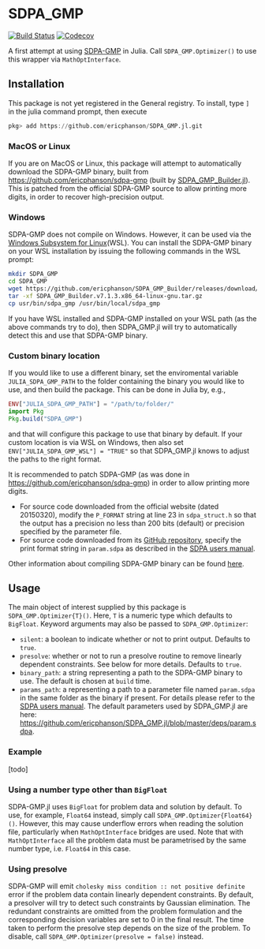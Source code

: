 # SDPA_GMP

[![Build Status](https://travis-ci.com/ericphanson/SDPA_GMP.jl.svg?branch=master)](https://travis-ci.com/ericphanson/SDPA_GMP.jl)
[![Codecov](https://codecov.io/gh/ericphanson/SDPA_GMP.jl/branch/master/graph/badge.svg)](https://codecov.io/gh/ericphanson/SDPA_GMP.jl)

A first attempt at using [SDPA-GMP](http://sdpa.sourceforge.net/download.html#sdpa-gmp) in Julia. Call `SDPA_GMP.Optimizer()` to use this wrapper via `MathOptInterface`. 

## Installation

This package is not yet registered in the General registry. To install, type `]` in the julia command prompt, then execute

```julia
pkg> add https://github.com/ericphanson/SDPA_GMP.jl.git
```

### MacOS or Linux

If you are on MacOS or Linux, this package will attempt to automatically download the SDPA-GMP binary, built from <https://github.com/ericphanson/sdpa-gmp> (built by [SDPA_GMP_Builder.jl](https://github.com/ericphanson/SDPA_GMP_Builder)). This is patched from the official SDPA-GMP source to allow printing more digits, in order to recover high-precision output.

### Windows

SDPA-GMP does not compile on Windows. However, it can be used via the [Windows Subsystem for Linux](https://docs.microsoft.com/en-us/windows/wsl/about)(WSL). You can install the SDPA-GMP binary on your WSL installation by issuing the following commands in the WSL prompt:

```bash
mkdir SDPA_GMP
cd SDPA_GMP
wget https://github.com/ericphanson/SDPA_GMP_Builder/releases/download/v7.1.3/SDPA_GMP_Builder.v7.1.3.x86_64-linux-gnu.tar.gz
tar -xf SDPA_GMP_Builder.v7.1.3.x86_64-linux-gnu.tar.gz
cp usr/bin/sdpa_gmp /usr/bin/local/sdpa_gmp
```

If you have WSL installed and SDPA-GMP installed on your WSL path (as the above commands try to do), then SDPA_GMP.jl will try to automatically detect this and use that SDPA-GMP binary.

### Custom binary location

If you would like to use a different binary, set the enviromental variable `JULIA_SDPA_GMP_PATH` to the folder containing the binary you would like to use, and then build the package. This can be done in Julia by, e.g.,

```julia
ENV["JULIA_SDPA_GMP_PATH"] = "/path/to/folder/"
import Pkg
Pkg.build("SDPA_GMP")
```

and that will configure this package to use that binary by default. If your custom location is via WSL on Windows, then also set `ENV["JULIA_SDPA_GMP_WSL"] = "TRUE"` so that SDPA_GMP.jl knows to adjust the paths to the right format.

It is recommended to patch SDPA-GMP (as was done in <https://github.com/ericphanson/sdpa-gmp>) in order to allow printing more digits.

* For source code downloaded from the official website (dated 20150320), modify the `P_FORMAT` string at line 23 in `sdpa_struct.h` so that the output has a precision no less than 200 bits (default) or precision specified by the parameter file. 
* For source code downloaded from its [GitHub repository](https://github.com/nakatamaho/sdpa-gmp), specify the print format string in `param.sdpa` as described in the [SDPA users manual](https://sourceforge.net/projects/sdpa/files/sdpa/sdpa.7.1.1.manual.20080618.pdf).

Other information about compiling SDPA-GMP binary can be found [here](https://sourceforge.net/projects/sdpa/files/sdpa-gmp/sdpa-gmp.7.1.2-install.txt).

## Usage

The main object of interest supplied by this package is `SDPA_GMP.Optimizer{T}()`. Here, `T` is a numeric type which defaults to `BigFloat`. Keyword arguments may also be passed to `SDPA_GMP.Optimizer`:

* `silent`: a boolean to indicate whether or not to print output. Defaults to `true`.
* `presolve`: whether or not to run a presolve routine to remove linearly dependent constraints. See below for more details. Defaults to `true`.
* `binary_path`: a string representing a path to the SDPA-GMP binary to use. The default is chosen at `build` time.
* `params_path`: a representing a path to a parameter file named `param.sdpa` in the same folder as the binary if present. For details please refer to the [SDPA users manual](https://sourceforge.net/projects/sdpa/files/sdpa/sdpa.7.1.1.manual.20080618.pdf). The default parameters used by SDPA_GMP.jl are here: <https://github.com/ericphanson/SDPA_GMP.jl/blob/master/deps/param.sdpa>.

### Example

[todo]

### Using a number type other than `BigFloat`

SDPA-GMP.jl uses `BigFloat` for problem data and solution by default. To use, for example, `Float64` instead, simply call `SDPA_GMP.Optimizer{Float64}()`. However, this may cause underflow errors when reading the solution file, particularly when `MathOptInterface` bridges are used. Note that with `MathOptInterface` all the problem data must be parametrised by the same number type, i.e. `Float64` in this case.

### Using presolve

SDPA-GMP will emit `cholesky miss condition :: not positive definite` error if the problem data contain linearly dependent constraints. By default, a presolver will try to detect such constraints by Gaussian elimination. The redundant constraints are omitted from the problem formulation and the corresponding decision variables are set to 0 in the final result. The time taken to perform the presolve step depends on the size of the problem. To disable, call `SDPA_GMP.Optimizer(presolve = false)` instead.
